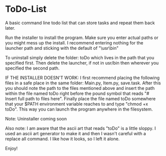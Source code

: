 # ToDo-List
A basic command line todo list that can store tasks and repeat them back later.

Run the installer to install the program. Make sure you enter actual paths or you might mess up the install. I recommend entering nothing for the launcher path and sticking with the default of "\usr\bin"

To uninstall simply delete the folder: toDo which lives in the path that you specified first. Then delete the launcher, if not in usr/bin then wherever you specified the second path.

IF THE INSTALLER DOESN'T WORK:
I first recommend placing the following files in a safe place in the same folder: Main.py, Item.py, save.task.
After this you should note the path to the files mentioned above and insert the path within the file named toDo right before the pound symbol that reads "# Insert full path to files here". Finally place the file named toDo somewhere that your $PATH environment variable reaches to and type "chmod +x toDo". This way you can launch the program anywhere in the filesystem.

Note: Uninstaller coming soon

Also note: I am aware that the ascii art that reads "toDo" is a little sloppy. I used an ascii art generator to make it and then I wasn't careful with a replace all command. I like how it looks, so I left it alone.

Enjoy!
